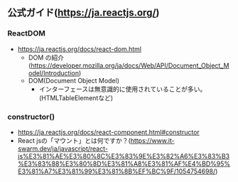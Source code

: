 ## 公式ガイド(https://ja.reactjs.org/)

### ReactDOM
- https://ja.reactjs.org/docs/react-dom.html
  - DOM の紹介(https://developer.mozilla.org/ja/docs/Web/API/Document_Object_Model/Introduction)
  - DOM(Document Object Model)
    - インターフェースは無意識的に使用されていることが多い。(HTMLTableElementなど)
### constructor()
- https://ja.reactjs.org/docs/react-component.html#constructor
- React jsの「マウント」とは何ですか？(https://www.it-swarm.dev/ja/javascript/react-js%E3%81%AE%E3%80%8C%E3%83%9E%E3%82%A6%E3%83%B3%E3%83%88%E3%80%8D%E3%81%A8%E3%81%AF%E4%BD%95%E3%81%A7%E3%81%99%E3%81%8B%EF%BC%9F/1054754698/)
